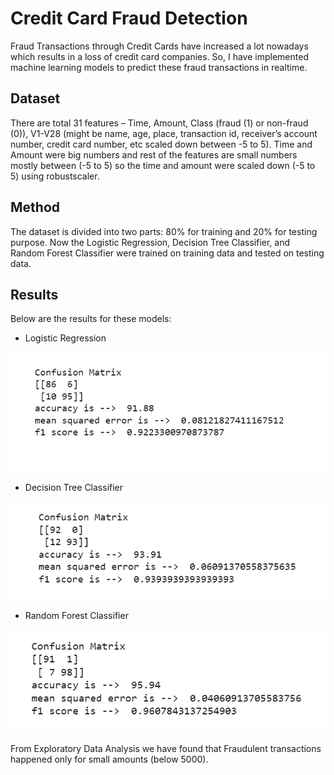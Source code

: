 
# Credit Card Fraud Detection

Fraud Transactions through Credit Cards have increased a lot nowadays which results in a loss of credit card companies. So, I have implemented machine learning models to predict these fraud transactions in realtime.


## Dataset

There are total 31 features – Time, Amount, Class (fraud (1) or non-fraud (0)), V1-V28 (might be name, age, place, transaction id, receiver’s account number, credit card number, etc scaled down between -5 to 5). Time and Amount were big numbers and rest of the features are small numbers mostly between (-5 to 5) so the time and amount were scaled down (-5 to 5) using robustscaler.

## Method

The dataset is divided into two parts: 80% for training and 20% for testing purpose. Now the Logistic Regression, Decision Tree Classifier, and Random Forest Classifier were trained on training data and tested on testing data.

## Results

Below are the results for these models:

- Logistic Regression

![App Screenshot](https://github.com/harrshyadav24/Credit-Card-Fraud-Detection/blob/main/Screenshot%202024-09-13%20140941.png)

- Decision Tree Classifier

![App Screenshot](https://github.com/harrshyadav24/Credit-Card-Fraud-Detection/blob/main/Screenshot%202024-09-13%20140959.png)

- Random Forest Classifier

![App Screenshot](https://github.com/harrshyadav24/Credit-Card-Fraud-Detection/blob/main/Screenshot%202024-09-13%20141017.png)

From Exploratory Data Analysis we have found that Fraudulent transactions happened only for small amounts (below 5000).